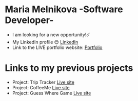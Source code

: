 # Maria Melnikova -Software Developer-

- I am looking for a new opportunity!☄️
- My LinkedIn profile 😊
[LinkedIn](https://www.linkedin.com/in/mariia-mel/)
- Link to the LIVE portfolio website: 
[Portfolio]()

# Links to my previous projects
- Project: Trip Tracker
[Live site](https://triptracker.netlify.app/)
- Project: CoffeeMe
[Live site](https://second-project-coffeeme.herokuapp.com/)
- Project: Guess Where Game
[Live site](https://mariiamel.github.io/)